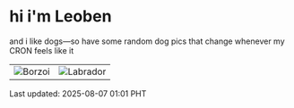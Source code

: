 # hi i'm Leoben

and i like dogs—so have some random dog pics that change whenever my CRON feels like it

|  |  |
|--------|----------|
| ![Borzoi](https://random-dog-vercel.vercel.app/api/random-borzoi?v=1754499669) | ![Labrador](https://random-dog-vercel.vercel.app/api/random-labrador?v=1754499669) |

Last updated: 2025-08-07 01:01 PHT
